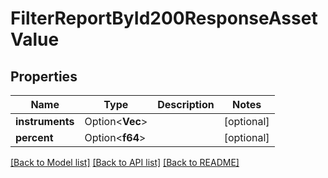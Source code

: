 # FilterReportById200ResponseAssetValue

## Properties

Name | Type | Description | Notes
------------ | ------------- | ------------- | -------------
**instruments** | Option<**Vec<i64>**> |  | [optional]
**percent** | Option<**f64**> |  | [optional]

[[Back to Model list]](../README.md#documentation-for-models) [[Back to API list]](../README.md#documentation-for-api-endpoints) [[Back to README]](../README.md)


